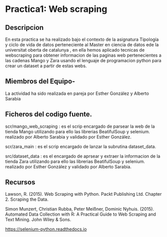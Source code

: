 # Practica1: Web scraping

## Descripcion

En esta practica se ha realizado bajo el contexto de la asignatura Tipología y ciclo de vida de datos perteneciente al Master en ciencia de datos ede la universitat oberta de catalunya , en ella hemos aplicado tecnicas de webscraping para obtener informacion de las paginas web pertenecientes a las cadenas Mango y Zara usando el lenguaje de programacion python para crear un dataset a partir de estas webs.

## Miembros del Equipo-
La actividad ha sido realizada en pareja por Esther González y Alberto Sarabia

## Ficheros del codigo fuente.

scr/mango_web_scraping :  es el scrip encargado de parsear la web de la tienda Mango utilizando para ello las librerias BeatifulSoup y selenium.  realizado por Alberto Sarabia y validado por Esther González.

scr/zara_main : es el scrip encargado de lanzar la subrutina dataset_data.

src/dataset_data : es el encargado de aprsear y extraer la informacion de la tienda Zara utilizando para ello las librerias BeatifulSoup y selenium.  realizado por  Esther González  y validado  por Alberto Sarabia.

## Recursos

Lawson, R. (2015). Web Scraping with Python. Packt Publishing Ltd. Chapter 2. Scraping the Data.

Simon Munzert, Christian Rubba, Peter Meißner, Dominic Nyhuis. (2015). Automated Data Collection with R: A Practical Guide to Web Scraping and Text Mining. John Wiley & Sons.

https://selenium-python.readthedocs.io
